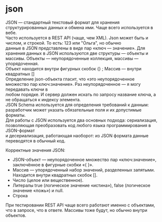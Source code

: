 # json  
JSON — стандартный текстовый формат для хранения структурированных данных и обмена ими. Чаще всего используется в вебе.  
Часто используется в REST API (чаще, чем XML). Json может быть и числом, и строкой. То есть: 123 или "Ольга", но обычно  
данные в JSON представлены в виде пар «ключ — значение». 
Для хранения данных в JSON используются две структуры — объекты и массивы. Объекты — неупорядоченные коллекция, массивы — упорядоченная.  
Объект находится внутри фигурных скобок {} ; Массив — внутри квадратных []  
Определение json-объекта гласит, что «это неупорядоченное множество пар ключ:значение». Раз неупорядоченное — я могу передавать ключи в  
любом порядке. И сервер должен искать по запросу название ключа, а не обращаться к индексу элемента.  
JSON Schema используется для определения требований к данным: разработчик может указать обязательные поля и их допустимые форматы.  
Для работы с JSON используется два основных подхода: сериализация, позволяющая преобразовать код любого языка программирования в JSON-формат  
и десериализация, работающая наоборот: из JSON формата данные переводятся в обычный код.  

  
Корректные значения JSON:  
- JSON-объект — неупорядоченное множество пар «ключ:значение», заключённое в фигурные скобки «{ }».  
- Массив — упорядоченный набор значений, разделенных запятыми. Находится внутри квадратных скобок [].  
- Число (целое или вещественное).  
- Литералы true (логическое значение «истина»), false (логическое значение «ложь») и null.  
- Строка

При тестировании REST API чаще всего работают именно с объектами, что в запросе, что в ответе. Массивы тоже будут, но обычно внутри объектов.  


